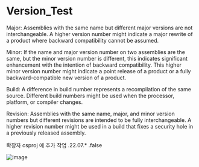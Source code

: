 # Version_Test

Major: Assemblies with the same name but different major versions are not interchangeable. 
       A higher version number might indicate a major rewrite of a product where backward compatibility cannot be assumed.
       
Minor: If the name and major version number on two assemblies are the same, but the minor version number is different, this indicates
       significant enhancement with the intention of backward compatibility.
       This higher minor version number might indicate a point release of a product or a fully backward-compatible new version of a product.

Build: A difference in build number represents a recompilation of the same source. 
       Different build numbers might be used when the processor, platform, or compiler changes.

Revision: Assemblies with the same name, major, and minor version numbers but different revisions are intended to be fully interchangeable. 
          A higher revision number might be used in a build that fixes a security hole in a previously released assembly.
          
확장자 csproj 에 추가 작업
.<AssemblyVersion>22.07.*</AssemblyVersion>
.<Deterministic>false</Deterministic>

![image](https://user-images.githubusercontent.com/72923266/179133588-763aecc2-bb96-4c30-8f34-05675b4661ac.png)

    
    
